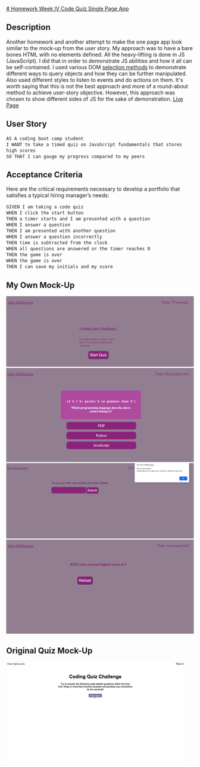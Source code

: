 [# Homework Week IV Code Quiz Single Page App](https://rkutsel.github.io/js-dom-code-quiz/)

## Description

Another homework and another attempt to make the one page app look similar to the mock-up from the user story. My approach was to have a bare bones HTML with no elements defined. All the heavy-lifting is done in JS (JavaScript). I did that in order to demonstrate JS abilities and how it all can be self-contained. I used various DOM [selection methods](https://www.javascripttutorial.net/javascript-dom/javascript-queryselector/) to demonstrate different ways to query objects and how they can be further manipulated. Also used different styles to listen to events and do actions on them. It's worth saying that this is not the best approach and more of a round-about method to achieve user-story objective. However, this approach was chosen to show different sides of JS for the sake of demonstration. [Live Page](https://rkutsel.github.io/js-dom-code-quiz/)

## User Story

```
AS A coding boot camp student
I WANT to take a timed quiz on JavaScript fundamentals that stores high scores
SO THAT I can gauge my progress compared to my peers
```

## Acceptance Criteria

Here are the critical requirements necessary to develop a portfolio that satisfies a typical hiring manager’s needs:

```
GIVEN I am taking a code quiz
WHEN I click the start button
THEN a timer starts and I am presented with a question
WHEN I answer a question
THEN I am presented with another question
WHEN I answer a question incorrectly
THEN time is subtracted from the clock
WHEN all questions are answered or the timer reaches 0
THEN the game is over
WHEN the game is over
THEN I can save my initials and my score
```

## My Own Mock-Up

![start quiz](./images/startquiz.png)
![ask questions](./images/questions.png)
![time's up](./images/timesup.png)
![scores](./images/scores.png)

## Original Quiz Mock-Up

![code quiz original mock-up](./images/04-web-apis-homework-demo.gif)
